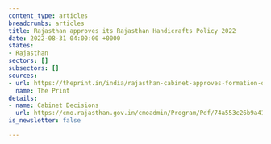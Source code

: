 ```yaml
---
content_type: articles
breadcrumbs: articles
title: Rajasthan approves its Rajasthan Handicrafts Policy 2022
date: 2022-08-31 04:00:00 +0000
states:
- Rajasthan
sectors: []
subsectors: []
sources:
- url: https://theprint.in/india/rajasthan-cabinet-approves-formation-of-audit-authority-to-assess-performance-of-depts/1103890/
  name: The Print
details:
- name: Cabinet Decisions
  url: https://cmo.rajasthan.gov.in/cmoadmin/Program/Pdf/74a553c26b9a41c480f02dc18ccd76eb_27-8-2022-1.pdf
is_newsletter: false

---
```

